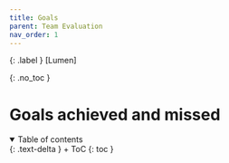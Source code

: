 ```yaml
---
title: Goals
parent: Team Evaluation
nav_order: 1
---
```


{: .label }
[Lumen]

{: .no_toc }
# Goals achieved and missed

<details open markdown="block">
{: .text-delta }
<summary>Table of contents</summary>
+ ToC
{: toc }
</details>
